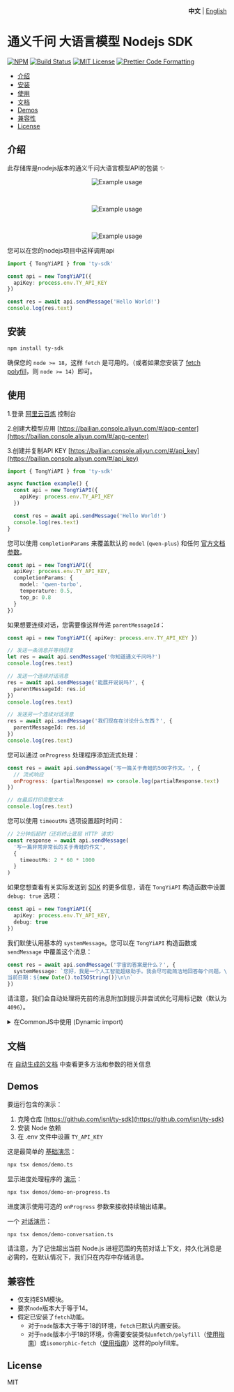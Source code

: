 <p align="right">
   <strong>中文</strong> | <a href="./README.en.md">English</a>
</p>


# 通义千问 大语言模型 Nodejs SDK <!-- omit in toc -->


[![NPM](https://img.shields.io/npm/v/ty-sdk.svg)](https://www.npmjs.com/package/ty-sdk) [![Build Status](https://github.com/isnl/ty-sdk/actions/workflows/test.yml/badge.svg)](https://github.com/isnl/ty-sdk/actions/workflows/test.yml) [![MIT License](https://img.shields.io/badge/license-MIT-blue)](https://github.com/isnl/ty-sdk/blob/main/license) [![Prettier Code Formatting](https://img.shields.io/badge/code_style-prettier-brightgreen.svg)](https://prettier.io)

- [介绍](#介绍)
- [安装](#安装)
- [使用](#使用)
- [文档](#文档)
- [Demos](#demos)
- [兼容性](#兼容性)
- [License](#license)

## 介绍

此存储库是nodejs版本的通义千问大语言模型API的包装 ✨

<p align="center">
  <img alt="Example usage" src="/media/demo.gif">
</p>

<br>

<p align="center">
  <img alt="Example usage" src="/media/demo-on-progress.gif">
</p>

<br>

<p align="center">
  <img alt="Example usage" src="/media/demo-on-conversation.gif">
</p>


您可以在您的nodejs项目中这样调用api

```ts
import { TongYiAPI } from 'ty-sdk'

const api = new TongYiAPI({
  apiKey: process.env.TY_API_KEY
})

const res = await api.sendMessage('Hello World!')
console.log(res.text)
```

## 安装

```bash
npm install ty-sdk
```

确保您的 `node >= 18`，这样 `fetch` 是可用的。（或者如果您安装了 [fetch polyfill](https://github.com/developit/unfetch#usage-as-a-polyfill)，则 `node >= 14`）即可。

## 使用

1.登录 [阿里云百炼](https://bailian.console.aliyun.com/)  控制台  

2.创建大模型应用 [https://bailian.console.aliyun.com/#/app-center](https://bailian.console.aliyun.com/#/app-center)

3.创建并复制API KEY [https://bailian.console.aliyun.com/#/api_key](https://bailian.console.aliyun.com/#/api_key)


```ts
import { TongYiAPI } from 'ty-sdk'

async function example() {
  const api = new TongYiAPI({
    apiKey: process.env.TY_API_KEY
  })

  const res = await api.sendMessage('Hello World!')
  console.log(res.text)
}
```

您可以使用 `completionParams` 来覆盖默认的 `model` (`qwen-plus`) 和任何 [官方文档参数](https://help.aliyun.com/document_detail/2712576.html)。

```ts
const api = new TongYiAPI({
  apiKey: process.env.TY_API_KEY,
  completionParams: {
    model: 'qwen-turbo',
    temperature: 0.5,
    top_p: 0.8
  }
})
```

如果想要连续对话，您需要像这样传递 `parentMessageId`：

```ts
const api = new TongYiAPI({ apiKey: process.env.TY_API_KEY })

// 发送一条消息并等待回复
let res = await api.sendMessage('你知道通义千问吗?')
console.log(res.text)

// 发送一个连续对话消息
res = await api.sendMessage('能展开说说吗?', {
  parentMessageId: res.id
})
console.log(res.text)

// 发送另一个连续对话消息
res = await api.sendMessage('我们现在在讨论什么东西？', {
  parentMessageId: res.id
})
console.log(res.text)
```

您可以通过 `onProgress` 处理程序添加流式处理：

```js
const res = await api.sendMessage('写一篇关于青蛙的500字作文。', {
  // 流式响应
  onProgress: (partialResponse) => console.log(partialResponse.text)
})

// 在最后打印完整文本
console.log(res.text)
```

您可以使用 `timeoutMs` 选项设置超时时间：

```ts
// 2分钟后超时（还将终止底层 HTTP 请求）
const response = await api.sendMessage(
  '写一篇非常非常长的关于青蛙的作文',
  {
    timeoutMs: 2 * 60 * 1000
  }
)
```

如果您想查看有关实际发送到 [SDK](https://help.aliyun.com/document_detail/2712576.html) 的更多信息，请在 `TongYiAPI` 构造函数中设置 `debug: true` 选项：

```ts
const api = new TongYiAPI({
  apiKey: process.env.TY_API_KEY,
  debug: true
})
```

我们默使认用基本的 `systemMessage`。您可以在 `TongYiAPI` 构造函数或 `sendMessage` 中覆盖这个消息：

```ts
const res = await api.sendMessage('宇宙的答案是什么？', {
  systemMessage: `您好，我是一个人工智能超级助手。我会尽可能简洁地回答每个问题。\n如果您正在生成列表，请不要有太多项目。
当前日期：${new Date().toISOString()}\n\n`
})
```

请注意，我们会自动处理将先前的消息附加到提示并尝试优化可用标记数（默认为 `4096`）。

<details>
<summary>在CommonJS中使用 (Dynamic import)</summary>

```js
async function example() {
  // To use ESM in CommonJS, you can use a dynamic import like this:
  const { TongYiAPI } = await import('ty-sdk')
  // You can also try dynamic importing like this:
  // const importDynamic = new Function('modulePath', 'return import(modulePath)')
  // const { TongYiAPI } = await importDynamic('ty-sdk')

  const api = new TongYiAPI({ apiKey: process.env.TY_API_KEY })

  const res = await api.sendMessage('Hello World!')
  console.log(res.text)
}
```

</details>

## 文档

在 [自动生成的文档](./docs/classes/TongYiAPI.md) 中查看更多方法和参数的相关信息

## Demos

要运行包含的演示：

1. 克隆仓库 [https://github.com/isnl/ty-sdk](https://github.com/isnl/ty-sdk)
2. 安装 Node 依赖
3. 在 .env 文件中设置 `TY_API_KEY`

这是最简单的 [基础演示](./demos/demo.ts)：

```bash
npx tsx demos/demo.ts
```

显示进度处理程序的 [演示](./demos/demo-on-progress.ts)：

```bash
npx tsx demos/demo-on-progress.ts
```

进度演示使用可选的 `onProgress` 参数来接收持续输出结果。

一个 [对话演示](./demos/demo-conversation.ts)：

```bash
npx tsx demos/demo-conversation.ts
```


请注意，为了记住超出当前 Node.js 进程范围的先前对话上下文，持久化消息是必需的，在默认情况下，我们只在内存中存储消息。

## 兼容性

- 仅支持ESM模块。
- 要求`node`版本大于等于14。
- 假定已安装了`fetch`功能。
  - 对于`node`版本大于等于18的环境，`fetch`已默认内置安装。
  - 对于`node`版本小于18的环境，你需要安装类似`unfetch/polyfill`（[使用指南](https://github.com/developit/unfetch#usage-as-a-polyfill)）或`isomorphic-fetch`（[使用指南](https://github.com/matthew-andrews/isomorphic-fetch#readme)）这样的polyfill库。


## License

MIT
